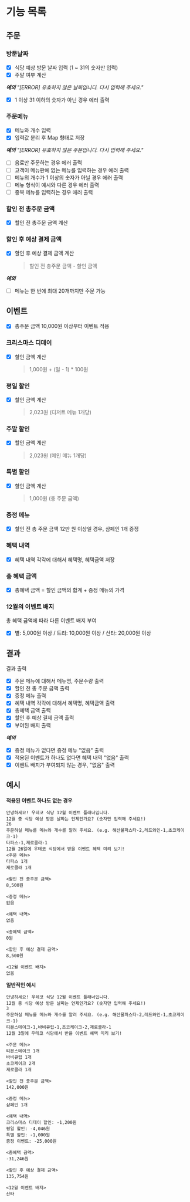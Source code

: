 # 기능 목록

## 주문

### 방문날짜

- [x] 식당 예상 방문 날짜 입력 (1 ~ 31의 숫자만 입력)
- [x] 주말 여부 계산

_**예외**_
_"[ERROR] 유효하지 않은 날짜입니다. 다시 입력해 주세요."_

- [x] 1 이상 31 이하의 숫자가 아닌 경우 에러 출력

### 주문메뉴

- [x] 메뉴와 개수 입력
- [x] 입력값 분리 후 Map 형태로 저장

_**예외**_
_"[ERROR] 유효하지 않은 주문입니다. 다시 입력해 주세요."_

- [ ] 음료만 주문하는 경우 에러 출력
- [ ] 고객이 메뉴판에 없는 메뉴를 입력하는 경우 에러 출력
- [ ] 메뉴의 개수가 1 이상의 숫자가 아닐 경우 에러 출력
- [ ] 메뉴 형식이 예시와 다른 경우 에러 출력
- [ ] 중복 메뉴를 입력하는 경우 에러 출력

### 할인 전 총주문 금액

- [x] 할인 전 총주문 금액 계산

### 할인 후 예상 결제 금액

- [x] 할인 후 예상 결제 금액 계산
  > 할인 전 총주문 금액 - 할인 금액

_**예외**_

- [ ] 메뉴는 한 번에 최대 20개까지만 주문 가능

## 이벤트

- [x] 총주문 금액 10,000원 이상부터 이벤트 적용

### 크리스마스 디데이

- [x] 할인 금액 계산
  > 1,000원 + (일 - 1) \* 100원

### 평일 할인

- [x] 할인 금액 계산
  > 2,023원 (디저트 메뉴 1개당)

### 주말 할인

- [x] 할인 금액 계산
  > 2,023원 (메인 메뉴 1개당)

### 특별 할인

- [x] 할인 금액 계산
  > 1,000원 (총 주문 금액)

### 증정 메뉴

- [x] 할인 전 총 주문 금액 12만 원 이상일 경우, 샴페인 1개 증정

### 혜택 내역

- [x] 혜택 내역 각각에 대해서 혜택명, 혜택금액 저장

### 총 혜택 금액

- [x] 총혜택 금액 = 할인 금액의 합계 + 증정 메뉴의 가격

### 12월의 이벤트 배지

총 혜택 금액에 따라 다른 이벤트 배지 부여

- [x] 별: 5,000원 이상 / 트리: 10,000원 이상 / 산타: 20,000원 이상

## 결과

결과 출력

- [x] 주문 메뉴에 대해서 메뉴명, 주문수량 출력
- [x] 할인 전 총 주문 금액 출력
- [x] 증정 메뉴 출력
- [x] 혜택 내역 각각에 대해서 혜택명, 혜택금액 출력
- [x] 총혜택 금액 출력
- [x] 할인 후 예상 결제 금액 출력
- [x] 부여된 배지 출력

_**예외**_

- [x] 증정 메뉴가 없다면 증정 메뉴 "없음" 출력
- [x] 적용된 이벤트가 하나도 없다면 혜택 내역 "없음" 출력
- [x] 이벤트 배지가 부여되지 않는 경우, "없음" 출력

## 예시

**적용된 이벤트 하나도 없는 경우**

```
안녕하세요! 우테코 식당 12월 이벤트 플래너입니다.
12월 중 식당 예상 방문 날짜는 언제인가요? (숫자만 입력해 주세요!)
26
주문하실 메뉴를 메뉴와 개수를 알려 주세요. (e.g. 해산물파스타-2,레드와인-1,초코케이크-1)
타파스-1,제로콜라-1
12월 26일에 우테코 식당에서 받을 이벤트 혜택 미리 보기!
<주문 메뉴>
타파스 1개
제로콜라 1개

<할인 전 총주문 금액>
8,500원

<증정 메뉴>
없음

<혜택 내역>
없음

<총혜택 금액>
0원

<할인 후 예상 결제 금액>
8,500원

<12월 이벤트 배지>
없음
```

**일반적인 예시**

```
안녕하세요! 우테코 식당 12월 이벤트 플래너입니다.
12월 중 식당 예상 방문 날짜는 언제인가요? (숫자만 입력해 주세요!)
3
주문하실 메뉴를 메뉴와 개수를 알려 주세요. (e.g. 해산물파스타-2,레드와인-1,초코케이크-1)
티본스테이크-1,바비큐립-1,초코케이크-2,제로콜라-1
12월 3일에 우테코 식당에서 받을 이벤트 혜택 미리 보기!

<주문 메뉴>
티본스테이크 1개
바비큐립 1개
초코케이크 2개
제로콜라 1개

<할인 전 총주문 금액>
142,000원

<증정 메뉴>
샴페인 1개

<혜택 내역>
크리스마스 디데이 할인: -1,200원
평일 할인: -4,046원
특별 할인: -1,000원
증정 이벤트: -25,000원

<총혜택 금액>
-31,246원

<할인 후 예상 결제 금액>
135,754원

<12월 이벤트 배지>
산타
```
